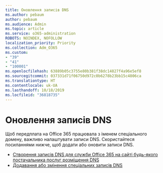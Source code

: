 ```yaml
---
title: Оновлення записів DNS
ms.author: pebaum
author: pebaum
ms.audience: Admin
ms.topic: article
ms.service: o365-administration
ROBOTS: NOINDEX, NOFOLLOW
localization_priority: Priority
ms.collection: Adm_O365
ms.custom:
- "39"
- "41"
- "100001"
ms.openlocfilehash: 63889b05c3755e80b381f38dc14827f4a96e5ef8
ms.sourcegitcommit: 037331d71f06750d972c0b6278b23bb15c4806ca
ms.translationtype: HT
ms.contentlocale: uk-UA
ms.lasthandoff: 10/18/2019
ms.locfileid: "36818735"
---
```

# <a name="update-dns-records"></a>Оновлення записів DNS

Щоб передплата на Office 365 працювала з іменем спеціального домену, важливо налаштувати записи DNS. Скористайтеся посиланнями нижче, щоб додати або оновити записи DNS.
  
- [Створення записів DNS для служби Office 365 на сайті будь-якого постачальника послуг розміщення DNS](https://docs.microsoft.com/office365/admin/get-help-with-domains/create-dns-records-at-any-dns-hosting-provider)  
- [Додавання або змінення спеціальних записів DNS](https://docs.microsoft.com/office365/admin/dns/add-or-edit-custom-dns-records)